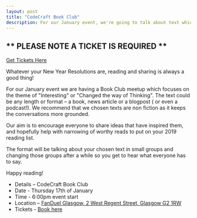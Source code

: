 ```yaml
---
layout: post
title: "CodeCraft Book Club"
description: For our January event, we're going to talk about text which changed your way of thinking. 6:00pm, Thursday 17th of January, at FanDuel's Offices.
---
```

## ** PLEASE NOTE A TICKET IS REQUIRED **

[Get Tickets Here](https://www.eventbrite.com/e/codecraft-book-club-tickets-53400230527)


Whatever your New Year Resolutions are, reading and sharing is always a good thing!

For our January event we are having a Book Club meetup which focuses on the theme of "Interesting" or "Changed the way of Thinking". The text could be any length or format  – a book, news article or a blogpost ( or even a podcast!).  We recommend that we chosen texts are non fiction as it keeps the conversations more grounded.

Our aim is to encourage everyone to share ideas that have inspired them, and hopefully help with narrowing of worthy reads to put on your 2019 reading list.

The format will be talking about your chosen text in small groups and changing those groups after a while so you get to hear what everyone has to say.

Happy reading!

* Details – CodeCraft Book Club
* Date - Thursday 17th of January
* Time - 6:00pm event start
* Location – [FanDuel Glasgow, 2 West Regent Street, Glasgow G2 1RW](https://goo.gl/maps/r7y2gDwcC6u)
* Tickets - [Book here](https://www.eventbrite.com/e/codecraft-book-club-tickets-53400230527)
